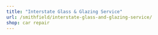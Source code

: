 ```yaml
---
title: "Interstate Glass & Glazing Service"
url: /smithfield/interstate-glass-and-glazing-service/
shop: car repair
---
```

